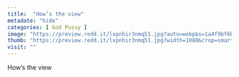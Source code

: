 ```yaml
---
title:  "How’s the view"
metadate: "hide"
categories: [ God Pussy ]
image: "https://preview.redd.it/lxpnhir3nmq51.jpg?auto=webp&s=1a4f9bf6b3740d18b215f563404865ba673c21c1"
thumb: "https://preview.redd.it/lxpnhir3nmq51.jpg?width=1080&crop=smart&auto=webp&s=af0a02301904109b29a537c34cc23b0001db6fc6"
visit: ""
---
```

How’s the view
